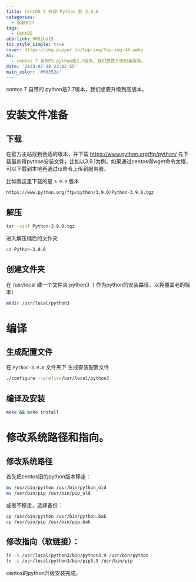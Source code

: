 ```yaml
---
title: CentOS 7 升级 Python 到 3.9.0
categories:
  - 零散知识
tags:
  - CentOS
abbrlink: 9851bd15
toc_style_simple: true
cover: https://img.pupper.cn/top-img/top-img-44.webp
ai:
  - centos 7 自带的 python是2.7版本，我们想要升级到高版本。
date: '2023-07-18 23:02:55'
main_color: '#60352e'
---
```


centos 7 自带的 python是2.7版本，我们想要升级到高版本。
# 安装文件准备
## 下载
在官方主站找到合适的版本，并下载 https://www.python.org/ftp/python/
先下载最新得python安装文件，比如以3.9.1为例。如果通过centos得wget命令太慢，可以下载到本地再通过rz命令上传到服务器。

比如我这里下载的是 `3.9.0` 版本
```bash
https://www.python.org/ftp/python/3.9.0/Python-3.9.0.tgz
```

## 解压

```bash
tar -xzvf Python-3.9.0.tgz
```

进入解压缩后的文件夹

```bash
cd Python-3.9.0
```
## 创建文件夹
在 /usr/local 建一个文件夹 python3（ 作为python的安装路径，以免覆盖老的版本）

```bash
mkdir /usr/local/python3 
```

# 编译
## 生成配置文件
在 `Python-3.9.0` 文件夹下 生成安装配置文件

```bash
./configure --prefix=/usr/local/python3
```

## 编译及安装

```bash
make && make install 
```

# 修改系统路径和指向。

## 修改系统路径
首先把centos旧的python版本移走：

```bash
mv /usr/bin/python /usr/bin/python_old
mv /usr/bin/pip /usr/bin/pip_old
```
或者不移走，选择备份：

```bash
cp /usr/bin/python /usr/bin/python.bak
cp /usr/bin/pip /usr/bin/pip.bak
```

## 修改指向（软链接）：

```bash
ln -s /usr/local/python3/bin/python3.9 /usr/bin/python
ln -s /usr/local/python3/bin/pip3.9 /usr/bin/pip
```

centos的python升级安装完成。

